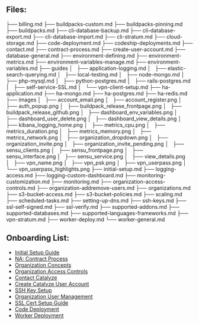 ## Files:

├── billing.md
├── buildpacks-custom.md
├── buildpacks-pinning.md
├── buildpacks.md
├── cli-database-backup.md
├── cli-database-export.md
├── cli-database-import.md
├── cli-stratum.md
├── cloud-storage.md
├── code-deployment.md
├── codeship-deployments.md
├── contact.md
├── contract-process.md
├── create-user-account.md
├── database-general.md
├── environment-defining.md
├── environment-metrics.md
├── environment-variables-manage.md
├── environment-variables.md
├── guides
│   ├── application-logging.md
│   ├── elastic-search-querying.md
│   ├── local-testing.md
│   ├── node-mongo.md
│   ├── php-mysql.md
│   ├── python-postgres.md
│   ├── rails-postgres.md
│   ├── self-service-SSL.md
│   └── vpn-client-setup.md
├── ha-application.md
├── ha-mongo.md
├── ha-postgres.md
├── ha-redis.md
├── images
│   ├── account_email.png
│   ├── account_register.png
│   ├── auth_popup.png
│   ├── buildpack_release_frontpage.png
│   ├── buildpack_release_github.png
│   ├── dashboard_env_variables.png
│   ├── dashboard_user_delete.png
│   ├── dashboard_view_details.png
│   ├── kibana_logging_home.png
│   ├── metrics_cpu.png
│   ├── metrics_duration.png
│   ├── metrics_memory.png
│   ├── metrics_network.png
│   ├── organization_dropdown.png
│   ├── organization_invite.png
│   ├── organization_invite_pending.png
│   ├── sensu_clients.png
│   ├── sensu_frontpage.png
│   ├── sensu_interface.png
│   ├── sensu_service.png
│   ├── view_details.png
│   ├── vpn_name.png
│   ├── vpn_psk.png
│   ├── vpn_userpass.png
│   └── vpn_userpass_highlights.png
├── initial-setup.md
├── logging-access.md
├── logging-custom-dashboard.md
├── monitoring-customization.md
├── monitoring.md
├── organization-access-controls.md
├── organization-addremove-users.md
├── organizations.md
├── s3-bucket-access.md
├── s3-bucket-policies.md
├── scaling.md
├── scheduled-tasks.md
├── setting-up-dns.md
├── ssh-keys.md
├── ssl-self-signed.md
├── ssl-verify.md
├── supported-addons.md
├── supported-databases.md
├── supported-languages-frameworks.md
├── vpn-stratum.md
├── worker-deploy.md
└── worker-general.md

## Onboarding List:

- [Initial Setup Guide](/initial-setup.md/)
- [NA: Contract Process](/contract-process.md/)
- [Organization Concepts](/organizations.md/)
- [Organization Access Controls](/organization-access-controls.md/)
- [Contact Catalyze](/contact.md/)
- [Create Catalyze User Account](/create-user-account.md/)
- [SSH Key Setup](/ssh-keys.md/)
- [Organization User Management](/organization-addremove-users.md/)
- [SSL Cert Setup Guide](/guides/self-service-SSL.md/)
- [Code Deployment](/code-deployment.md/)
- [Worker Deployment](/worker-deploy.md/)
